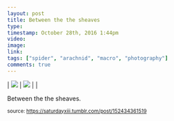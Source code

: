 ```yaml
---
layout: post
title: Between the the sheaves
type: 
timestamp: October 28th, 2016 1:44pm
video: 
image: 
link: 
tags: ["spider", "arachnid", "macro", "photography"]
comments: true
---
```


| <img src="https://saturdayxiii.github.io/media/152434361519_0.jpg"/> | <img src="https://saturdayxiii.github.io/media/152434361519_1.jpg"/> |  |

Between the the sheaves.
 
  
<small>source: https://saturdayxiii.tumblr.com/post/152434361519</small>